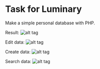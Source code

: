 # Task for Luminary

Make a simple personal database with PHP.

Result:
![alt tag](https://raw.github.com/sawise/Luminary/master/readmeimg/01.png)

Edit data:
![alt tag](https://raw.github.com/sawise/Luminary/master/readmeimg/03.png)

Create data:
![alt tag](https://raw.github.com/sawise/Luminary/master/readmeimg/04.png)

Search data:
![alt tag](https://raw.github.com/sawise/Luminary/master/readmeimg/05.png)
